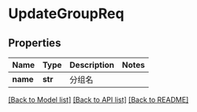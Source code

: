 # UpdateGroupReq

## Properties
Name | Type | Description | Notes
------------ | ------------- | ------------- | -------------
**name** | **str** |  分组名 | 

[[Back to Model list]](../README.md#documentation-for-models) [[Back to API list]](../README.md#documentation-for-api-endpoints) [[Back to README]](../README.md)


